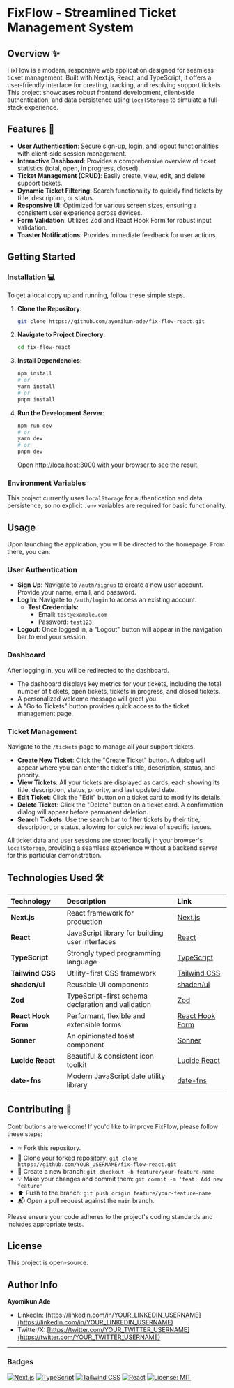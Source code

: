 # FixFlow - Streamlined Ticket Management System

## Overview ✨

FixFlow is a modern, responsive web application designed for seamless ticket management. Built with Next.js, React, and TypeScript, it offers a user-friendly interface for creating, tracking, and resolving support tickets. This project showcases robust frontend development, client-side authentication, and data persistence using `localStorage` to simulate a full-stack experience.

## Features 🚀

- **User Authentication**: Secure sign-up, login, and logout functionalities with client-side session management.
- **Interactive Dashboard**: Provides a comprehensive overview of ticket statistics (total, open, in progress, closed).
- **Ticket Management (CRUD)**: Easily create, view, edit, and delete support tickets.
- **Dynamic Ticket Filtering**: Search functionality to quickly find tickets by title, description, or status.
- **Responsive UI**: Optimized for various screen sizes, ensuring a consistent user experience across devices.
- **Form Validation**: Utilizes Zod and React Hook Form for robust input validation.
- **Toaster Notifications**: Provides immediate feedback for user actions.

## Getting Started

### Installation 💻

To get a local copy up and running, follow these simple steps.

1.  **Clone the Repository**:
    ```bash
    git clone https://github.com/ayomikun-ade/fix-flow-react.git
    ```
2.  **Navigate to Project Directory**:
    ```bash
    cd fix-flow-react
    ```
3.  **Install Dependencies**:
    ```bash
    npm install
    # or
    yarn install
    # or
    pnpm install
    ```
4.  **Run the Development Server**:
    ```bash
    npm run dev
    # or
    yarn dev
    # or
    pnpm dev
    ```
    Open [http://localhost:3000](http://localhost:3000) with your browser to see the result.

### Environment Variables

This project currently uses `localStorage` for authentication and data persistence, so no explicit `.env` variables are required for basic functionality.

## Usage

Upon launching the application, you will be directed to the homepage. From there, you can:

### User Authentication

- **Sign Up**: Navigate to `/auth/signup` to create a new user account. Provide your name, email, and password.
- **Log In**: Navigate to `/auth/login` to access an existing account.
  - **Test Credentials:**
    - Email: `test@example.com`
    - Password: `test123`
- **Logout**: Once logged in, a "Logout" button will appear in the navigation bar to end your session.

### Dashboard

After logging in, you will be redirected to the dashboard.

- The dashboard displays key metrics for your tickets, including the total number of tickets, open tickets, tickets in progress, and closed tickets.
- A personalized welcome message will greet you.
- A "Go to Tickets" button provides quick access to the ticket management page.

### Ticket Management

Navigate to the `/tickets` page to manage all your support tickets.

- **Create New Ticket**: Click the "Create Ticket" button. A dialog will appear where you can enter the ticket's title, description, status, and priority.
- **View Tickets**: All your tickets are displayed as cards, each showing its title, description, status, priority, and last updated date.
- **Edit Ticket**: Click the "Edit" button on a ticket card to modify its details.
- **Delete Ticket**: Click the "Delete" button on a ticket card. A confirmation dialog will appear before permanent deletion.
- **Search Tickets**: Use the search bar to filter tickets by their title, description, or status, allowing for quick retrieval of specific issues.

All ticket data and user sessions are stored locally in your browser's `localStorage`, providing a seamless experience without a backend server for this particular demonstration.

## Technologies Used 🛠️

| Technology          | Description                                        | Link                                            |
| :------------------ | :------------------------------------------------- | :---------------------------------------------- |
| **Next.js**         | React framework for production                     | [Next.js](https://nextjs.org/)                  |
| **React**           | JavaScript library for building user interfaces    | [React](https://react.dev/)                     |
| **TypeScript**      | Strongly typed programming language                | [TypeScript](https://www.typescriptlang.org/)   |
| **Tailwind CSS**    | Utility-first CSS framework                        | [Tailwind CSS](https://tailwindcss.com/)        |
| **shadcn/ui**       | Reusable UI components                             | [shadcn/ui](https://ui.shadcn.com/)             |
| **Zod**             | TypeScript-first schema declaration and validation | [Zod](https://zod.dev/)                         |
| **React Hook Form** | Performant, flexible and extensible forms          | [React Hook Form](https://react-hook-form.com/) |
| **Sonner**          | An opinionated toast component                     | [Sonner](https://sonner.emilkowal.ski/)         |
| **Lucide React**    | Beautiful & consistent icon toolkit                | [Lucide React](https://lucide.dev/icons/)       |
| **date-fns**        | Modern JavaScript date utility library             | [date-fns](https://date-fns.org/)               |

## Contributing 🤝

Contributions are welcome! If you'd like to improve FixFlow, please follow these steps:

- ⭐ Fork this repository.
- 👯 Clone your forked repository: `git clone https://github.com/YOUR_USERNAME/fix-flow-react.git`
- 🌱 Create a new branch: `git checkout -b feature/your-feature-name`
- 💡 Make your changes and commit them: `git commit -m 'feat: Add new feature'`
- ⬆ Push to the branch: `git push origin feature/your-feature-name`
- 📬 Open a pull request against the `main` branch.

Please ensure your code adheres to the project's coding standards and includes appropriate tests.

## License

This project is open-source.

## Author Info

**Ayomikun Ade**

- LinkedIn: [https://linkedin.com/in/YOUR_LINKEDIN_USERNAME](https://linkedin.com/in/YOUR_LINKEDIN_USERNAME)
- Twitter/X: [https://twitter.com/YOUR_TWITTER_USERNAME](https://twitter.com/YOUR_TWITTER_USERNAME)

---

### Badges

[![Next.js](https://img.shields.io/badge/Next.js-16.0.0-black?style=flat&logo=next.js)](https://nextjs.org/)
[![TypeScript](https://img.shields.io/badge/TypeScript-5.x-blue?style=flat&logo=typescript)](https://www.typescriptlang.org/)
[![Tailwind CSS](https://img.shields.io/badge/Tailwind_CSS-06B6D4?style=flat&logo=tailwindcss&logoColor=white)](https://tailwindcss.com/)
[![React](https://img.shields.io/badge/React-61DAFB?style=flat&logo=react&logoColor=black)](https://react.dev/)
[![License: MIT](https://img.shields.io/badge/License-MIT-yellow.svg)](https://opensource.org/licenses/MIT)

